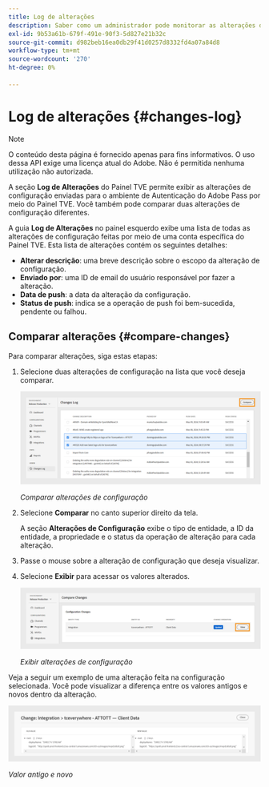 ```yaml
---
title: Log de alterações
description: Saber como um administrador pode monitorar as alterações de configuração no Painel TVE.
exl-id: 9b53a61b-679f-491e-90f3-5d827e21b32c
source-git-commit: d982beb16ea0db29f41d0257d8332fd4a07a84d8
workflow-type: tm+mt
source-wordcount: '270'
ht-degree: 0%

---
```


# Log de alterações {#changes-log}

>[!NOTE]
>
>O conteúdo desta página é fornecido apenas para fins informativos. O uso dessa API exige uma licença atual do Adobe. Não é permitida nenhuma utilização não autorizada.

A seção **Log de Alterações** do Painel TVE permite exibir as alterações de configuração enviadas para o ambiente de Autenticação do Adobe Pass por meio do Painel TVE. Você também pode comparar duas alterações de configuração diferentes.

A guia **Log de Alterações** no painel esquerdo exibe uma lista de todas as alterações de configuração feitas por meio de uma conta específica do Painel TVE. Esta lista de alterações contém os seguintes detalhes:

* **Alterar descrição**: uma breve descrição sobre o escopo da alteração de configuração.
* **Enviado por**: uma ID de email do usuário responsável por fazer a alteração.
* **Data de push**: a data da alteração da configuração.
* **Status de push**: indica se a operação de push foi bem-sucedida, pendente ou falhou.

## Comparar alterações {#compare-changes}

Para comparar alterações, siga estas etapas:

1. Selecione duas alterações de configuração na lista que você deseja comparar.

   ![Comparar alterações de configuração](../assets/tve-dashboard/new-tve-dashboard/review/review-changes-compare-button.png)

   *Comparar alterações de configuração*

1. Selecione **Comparar** no canto superior direito da tela.

   A seção **Alterações de Configuração** exibe o tipo de entidade, a ID da entidade, a propriedade e o status da operação de alteração para cada alteração.

1. Passe o mouse sobre a alteração de configuração que deseja visualizar.

1. Selecione **Exibir** para acessar os valores alterados.

   ![Exibir alterações de configuração](../assets/tve-dashboard/new-tve-dashboard/review/review-changes-view-button.png)

   *Exibir alterações de configuração*

Veja a seguir um exemplo de uma alteração feita na configuração selecionada. Você pode visualizar a diferença entre os valores antigos e novos dentro da alteração.

![Valor antigo e novo](../assets/tve-dashboard/new-tve-dashboard/review/review-change-modal-view.png)

*Valor antigo e novo*
